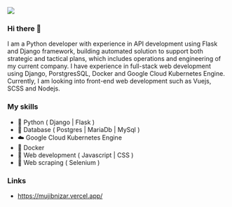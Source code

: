 <span><img src="https://img.shields.io/badge/LinkedIn-0077B5?style=for-the-badge&logo=linkedin&logoColor=white" href="https://www.linkedin.com/in/mujibnizar/"></span>

### Hi there 👋

<!--
**MuhdMujibRahman/MuhdMujibRahman** is a ✨ _special_ ✨ repository because its `README.md` (this file) appears on your GitHub profile.

Here are some ideas to get you started:

- 🔭 I’m currently working on ...
- 🌱 I’m currently learning ...
- 👯 I’m looking to collaborate on ...
- 🤔 I’m looking for help with ...
- 💬 Ask me about ...
- 📫 How to reach me: ...
- 😄 Pronouns: ...
- ⚡ Fun fact: ...
-->


I am a Python developer with experience in API development using Flask and Django framework, building automated solution to support both strategic and tactical plans, which includes operations and engineering of my current company. I have experience in full-stack web development using Django, PorstgresSQL, Docker and Google Cloud Kubernetes Engine. Currently, I am looking into front-end web development such as Vuejs, SCSS and Nodejs.


### My skills
- :snake: Python ( Django | Flask )
- :memo: Database ( Postgres | MariaDb | MySql )
- :cloud: Google Cloud Kubernetes Engine
- :whale: Docker
- :newspaper: Web development ( Javascript | CSS )
- :memo: Web scraping ( Selenium )

### Links

- https://mujibnizar.vercel.app/
